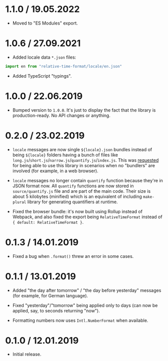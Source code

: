 1.1.0 / 19.05.2022
==================

* Moved to "ES Modules" export.

1.0.6 / 27.09.2021
==================

  * Added locale data `*.json` files:

```js
import en from "relative-time-format/locale/en.json"
```

  * Added TypeScript "typings".

1.0.0 / 22.06.2019
==================

  * Bumped version to `1.0.0`. It's just to display the fact that the library is production-ready. No API changes or anything.

0.2.0 / 23.02.2019
==================

  * `locale` messages are now single `${locale}.json` bundles instead of being `${locale}` folders having a bunch of files like `long.js`/`short.js`/`narrow.js`/`quantify.js`/`index.js`. This was [requested](https://github.com/catamphetamine/relative-time-format/issues/4) for being able to use this library in scenarios when no "bundlers" are involved (for example, in a web browser).

  * `locale` messages no longer contain `quantify` function because they're in JSON format now. All `quantify` functions are now stored in `source/quantify.js` file and are part of the main code. Their size is about 5 kilobytes (minified) which is an equivalent of including `make-plural` library for generating quantifiers at runtime.

  * Fixed the browser bundle: it's now built using Rollup instead of Webpack, and also fixed the export being `RelativeTimeFormat` instead of `{ default: RelativeTimeFormat }`.

<!--
  * `locale` property inside `locale/${locale}/index.js` files was renamed to `id`.
-->

0.1.3 / 14.01.2019
===================

  * Fixed a bug when `.format()` threw an error in some cases.

0.1.1 / 13.01.2019
===================

  * Added "the day after tomorrow" / "the day before yesterday" messages (for example, for German language).

  * Fixed "yesterday"/"tomorrow" being applied only to days (can now be applied, say, to seconds returning "now").

  * Formatting numbers now uses `Intl.NumberFormat` when available.

0.1.0 / 12.01.2019
===================

  * Initial release.